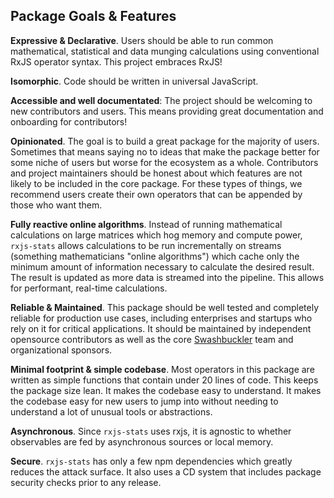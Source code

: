 ## Package Goals & Features

**Expressive & Declarative**.  Users should be able to run common mathematical, statistical and data munging calculations using conventional RxJS operator syntax. This project embraces RxJS!

**Isomorphic**. Code should be written in universal JavaScript.

**Accessible and well documentated**: The project should be welcoming to new contributors and users.  This means providing great documentation and onboarding for contributors!

**Opinionated**.  The goal is to build a great package for the majority of users.  Sometimes that means saying no to ideas that make the package better for some niche of users but worse for the ecosystem as a whole.  Contributors and project maintainers should be honest about which features are not likely to be included in the core package.  For these types of things, we recommend users create their own operators that can be appended by those who want them.

**Fully reactive online algorithms**. Instead of running mathematical calculations on large matrices which hog memory and compute power, `rxjs-stats` allows calculations to be run incrementally on streams \(something mathematicians "online algorithms"\) which cache only the minimum amount of information necessary to calculate the desired result.  The result is updated as more data is streamed into the pipeline.  This allows for performant, real-time calculations.

**Reliable & Maintained**.  This package should be well tested and completely reliable for production use cases, including enterprises and startups who rely on it for critical applications. It should be maintained by independent opensource contributors as well as the core [Swashbuckler](https://swashbuckler.ai) team and organizational sponsors.

**Minimal footprint & simple codebase**.  Most operators in this package are written as simple functions that contain under 20 lines of code.  This keeps the package size lean. It makes the codebase easy to understand. It makes the codebase easy for new users to jump into without needing to understand a lot of unusual tools or abstractions.

**Asynchronous**.  Since `rxjs-stats` uses rxjs, it is agnostic to whether observables are fed by asynchronous sources or local memory.

**Secure**.  `rxjs-stats` has only a few npm dependencies which greatly reduces the attack surface.  It also uses a CD system that includes package security checks prior to any release.